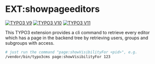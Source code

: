 # EXT:showpageeditors
[![TYPO3 V9](https://img.shields.io/badge/TYPO3-10-orange.svg)](https://get.typo3.org/version/9)
[![TYPO3 V10](https://img.shields.io/badge/TYPO3-10-orange.svg)](https://get.typo3.org/version/10)
[![TYPO3 V11](https://img.shields.io/badge/TYPO3-11-orange.svg)](https://get.typo3.org/version/11)

This TYPO3 extension provides a cli command to retrieve every editor which has a
page in the backend tree by retrieving users, groups and subgroups with access.

```sh
# just run the command "page:showVisibilityFor <pid>", e.g.
/vendor/bin/typo3cms page:showVisibilityFor 123
```

